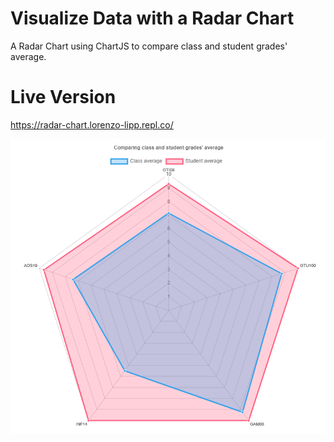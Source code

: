 # Visualize Data with a Radar Chart

A Radar Chart using ChartJS to compare class and student grades' average.

# Live Version

https://radar-chart.lorenzo-lipp.repl.co/

![image](images/preview-1.png)